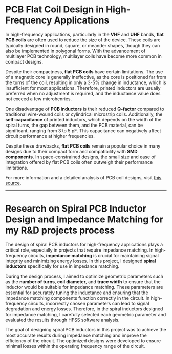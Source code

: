 
# PCB Flat Coil Design in High-Frequency Applications

In high-frequency applications, particularly in the **VHF** and **UHF** bands, **flat PCB coils** are often used to reduce the size of the device. These coils are typically designed in round, square, or meander shapes, though they can also be implemented in polygonal forms. With the advancement of multilayer PCB technology, multilayer coils have become more common in compact designs.

Despite their compactness, **flat PCB coils** have certain limitations. The use of a magnetic core is generally ineffective, as the core is positioned far from the turns of the coil, resulting in only a 3-5% change in inductance, which is insufficient for most applications. Therefore, printed inductors are usually preferred when no adjustment is required, and the inductance value does not exceed a few microhenries.

One disadvantage of **PCB inductors** is their reduced **Q-factor** compared to traditional wire-wound coils or cylindrical microstrip coils. Additionally, the **self-capacitance** of printed inductors, which depends on the width of the spiral turns, the gap between them, and the PCB material, can be significant, ranging from 3 to 5 pF. This capacitance can negatively affect circuit performance at higher frequencies.

Despite these drawbacks, **flat PCB coils** remain a popular choice in many designs due to their compact form and compatibility with **SMD components**. In space-constrained designs, the small size and ease of integration offered by flat PCB coils often outweigh their performance limitations.

For more information and a detailed analysis of PCB coil designs, visit [this source](https://coil32.net/pcb-coil.html).

---

# Research on Spiral PCB Inductor Design and Impedance Matching for my R&D projects process

The design of spiral PCB inductors for high-frequency applications plays a critical role, especially in projects that require impedance matching. In high-frequency circuits, **impedance matching** is crucial for maintaining signal integrity and minimizing energy losses. In this project, I designed **spiral inductors** specifically for use in impedance matching.

During the design process, I aimed to optimize geometric parameters such as the **number of turns**, **coil diameter**, and **trace width** to ensure that the inductor would be suitable for impedance matching. These parameters are essential for accurately tuning the inductance and ensuring that the impedance matching components function correctly in the circuit. In high-frequency circuits, incorrectly chosen parameters can lead to signal degradation and energy losses. Therefore, in the spiral inductors designed for impedance matching, I carefully selected each geometric parameter and evaluated the results through HFSS software analysis.

The goal of designing spiral PCB inductors in this project was to achieve the most accurate results during impedance matching and improve the efficiency of the circuit. The optimized designs were developed to ensure minimal losses within the operating frequency range of the circuit.

